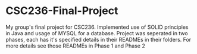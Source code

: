 # CSC236-Final-Project

My group's final project for CSC236. Implemented use of SOLID principles in Java and usage of MYSQL for a database. 
Project was seperated in two phases, each has it's specified details in their READMEs in their folders.
For more details see those READMEs in Phase 1 and Phase 2
